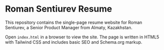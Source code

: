 # Roman Sentiurev Resume

This repository contains the single-page resume website for Roman Sentiurev, a Senior Product Manager from Almaty, Kazakhstan.

Open `index.html` in a browser to view the site. The page is written in HTML5 with Tailwind CSS and includes basic SEO and Schema.org markup.
